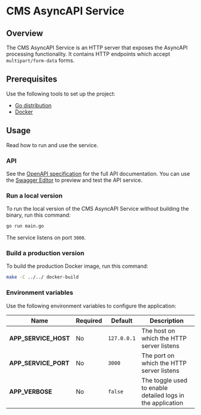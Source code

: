 # CMS AsyncAPI Service

## Overview

The CMS AsyncAPI Service is an HTTP server that exposes the AsyncAPI processing functionality. It contains HTTP endpoints which accept `multipart/form-data` forms.  

## Prerequisites

Use the following tools to set up the project:

- [Go distribution](https://golang.org)
- [Docker](https://www.docker.com/)

## Usage

Read how to run and use the service.

### API

See the [OpenAPI specification](openapi.yaml) for the full API documentation. You can use the [Swagger Editor](https://editor.swagger.io/) to preview and test the API service.

### Run a local version

To run the local version of the CMS AsyncAPI Service without building the binary, run this command:

```bash
go run main.go
```

The service listens on port `3000`.

### Build a production version

To build the production Docker image, run this command:

```bash
make -C ../../ docker-build
```

### Environment variables

Use the following environment variables to configure the application:

| Name | Required | Default | Description |
|------|----------|---------|-------------|
| **APP_SERVICE_HOST** | No | `127.0.0.1` | The host on which the HTTP server listens |
| **APP_SERVICE_PORT** | No | `3000` | The port on which the HTTP server listens |
| **APP_VERBOSE** | No | `false` | The toggle used to enable detailed logs in the application |
